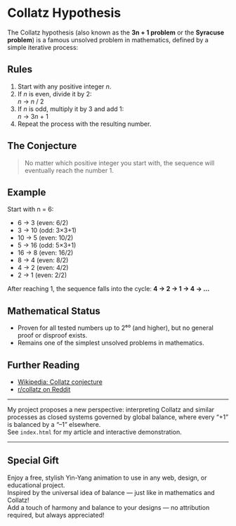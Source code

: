 # Collatz Hypothesis

The Collatz hypothesis (also known as the **3n + 1 problem** or the **Syracuse problem**) is a famous unsolved problem in mathematics, defined by a simple iterative process:

## Rules

1. Start with any positive integer *n*.
2. If *n* is even, divide it by 2:  
   *n* → *n* / 2
3. If *n* is odd, multiply it by 3 and add 1:  
   *n* → 3*n* + 1
4. Repeat the process with the resulting number.

## The Conjecture

> No matter which positive integer you start with, the sequence will eventually reach the number 1.

## Example

Start with n = 6:

- 6 → 3 (even: 6/2)
- 3 → 10 (odd: 3×3+1)
- 10 → 5 (even: 10/2)
- 5 → 16 (odd: 5×3+1)
- 16 → 8 (even: 16/2)
- 8 → 4 (even: 8/2)
- 4 → 2 (even: 4/2)
- 2 → 1 (even: 2/2)

After reaching 1, the sequence falls into the cycle: **4 → 2 → 1 → 4 → ...**

## Mathematical Status

- Proven for all tested numbers up to 2⁶⁰ (and higher), but no general proof or disproof exists.
- Remains one of the simplest unsolved problems in mathematics.

## Further Reading

- [Wikipedia: Collatz conjecture](https://en.wikipedia.org/wiki/Collatz_conjecture)
- [r/collatz on Reddit](https://www.reddit.com/r/collatz/)

---

My project proposes a new perspective: interpreting Collatz and similar processes as closed systems governed by global balance, where every “+1” is balanced by a “–1” elsewhere.  
See `index.html` for my article and interactive demonstration.

---

## Special Gift

Enjoy a free, stylish Yin-Yang animation to use in any web, design, or educational project.  
Inspired by the universal idea of balance — just like in mathematics and Collatz!  
Add a touch of harmony and balance to your designs — no attribution required, but always appreciated!